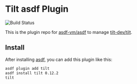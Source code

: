 # Tilt asdf Plugin

![Build Status](https://gitlab.com/wt0f/asdf-tilt/badges/master/pipeline.svg)

This is the plugin repo for [asdf-vm/asdf](https://github.com/asdf-vm/asdf.git)
to manage [tilt-dev/tilt](https://github.com/tilt-dev/tilt.git).

## Install

After installing [asdf](https://github.com/asdf-vm/asdf),
you can add this plugin like this:

```bash
asdf plugin add tilt
asdf install tilt 0.12.2
tilt
`````
